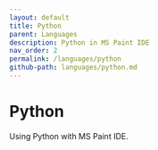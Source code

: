 ```yaml
---
layout: default
title: Python
parent: Languages
description: Python in MS Paint IDE
nav_order: 2
permalink: /languages/python
github-path: languages/python.md
---
```


# Python

Using Python with MS Paint IDE.

